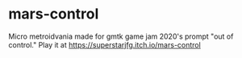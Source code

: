# mars-control
Micro metroidvania made for gmtk game jam 2020's prompt "out of control." Play it at https://superstarjfg.itch.io/mars-control
